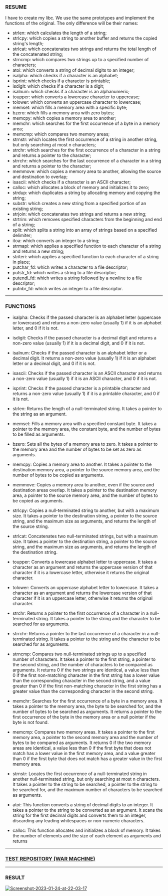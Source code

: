 
### RESUME
I have to create my libc. We use the same prototypes and implement the functions of the original. The only difference will be their names:
- strlen: which calculates the length of a string;
- strlcpy: which copies a string to another buffer and returns the copied string's length;
- strlcat: which concatenates two strings and returns the total length of the concatenated string;
- strncmp: which compares two strings up to a specified number of characters;
- atoi: which converts a string of decimal digits to an integer;
- isalpha: which checks if a character is an alphabet;
- isprint: which checks if a character is printable;
- isdigit: which checks if a character is a digit;
- isalnum: which checks if a character is an alphanumeric;
- toupper: which converts a lowercase character to uppercase;
- tolower: which converts an uppercase character to lowercase;
- memset: which fills a memory area with a specific byte;
- bzero: which fills a memory area with zero bytes;
- memcpy: which copies a memory area to another;
- memchr: which searches for the first occurrence of a byte in a memory area;
- memcmp: which compares two memory areas;
- strnstr: which locates the first occurrence of a string in another string, but only searching at most n characters;
- strchr: which searches for the first occurrence of a character in a string and returns a pointer to the character;
- strrchr: which searches for the last occurrence of a character in a string and returns a pointer to the character;
- memmove: which copies a memory area to another, allowing the source and destination to overlap;
- isascii: which checks if a character is an ASCII character;
- calloc: which allocates a block of memory and initializes it to zero;
- strdup: which duplicates a string by allocating memory and copying the string;
- substr: which creates a new string from a specified portion of an existing string;
- strjoin: which concatenates two strings and returns a new string;
- strtrim: which removes specified characters from the beginning and end of a string;
- split: which splits a string into an array of strings based on a specified delimiter;
- itoa: which converts an integer to a string;
- strmapi: which applies a specified function to each character of a string and returns a new string;
- striteri: which applies a specified function to each character of a string in place;
- putchar_fd: which writes a character to a file descriptor;
- putstr_fd: which writes a string to a file descriptor;
- putendl_fd: which writes a string followed by a newline to a file descriptor;
- putnbr_fd: which writes an integer to a file descriptor.

***

### FUNCTIONS

- isalpha: Checks if the passed character is an alphabet letter (uppercase or lowercase) and returns a non-zero value (usually 1) if it is an alphabet letter, and 0 if it is not.

- isdigit: Checks if the passed character is a decimal digit and returns a non-zero value (usually 1) if it is a decimal digit, and 0 if it is not.

- isalnum: Checks if the passed character is an alphabet letter or a decimal digit. It returns a non-zero value (usually 1) if it is an alphabet letter or a decimal digit, and 0 if it is not.

- isascii: Checks if the passed character is an ASCII character and returns a non-zero value (usually 1) if it is an ASCII character, and 0 if it is not.

- isprint: Checks if the passed character is a printable character and returns a non-zero value (usually 1) if it is a printable character, and 0 if it is not.

- strlen: Returns the length of a null-terminated string. It takes a pointer to the string as an argument.

- memset: Fills a memory area with a specified constant byte. It takes a pointer to the memory area, the constant byte, and the number of bytes to be filled as arguments.

- bzero: Sets all the bytes of a memory area to zero. It takes a pointer to the memory area and the number of bytes to be set as zero as arguments.

- memcpy: Copies a memory area to another. It takes a pointer to the destination memory area, a pointer to the source memory area, and the number of bytes to be copied as arguments.

- memmove: Copies a memory area to another, even if the source and destination areas overlap. It takes a pointer to the destination memory area, a pointer to the source memory area, and the number of bytes to be copied as arguments.

- strlcpy: Copies a null-terminated string to another, but with a maximum size. It takes a pointer to the destination string, a pointer to the source string, and the maximum size as arguments, and returns the length of the source string.

- strlcat: Concatenates two null-terminated strings, but with a maximum size. It takes a pointer to the destination string, a pointer to the source string, and the maximum size as arguments, and returns the length of the destination string.

- toupper: Converts a lowercase alphabet letter to uppercase. It takes a character as an argument and returns the uppercase version of that character if it is a lowercase letter, otherwise it returns the original character.

- tolower: Converts an uppercase alphabet letter to lowercase. It takes a character as an argument and returns the lowercase version of that character if it is an uppercase letter, otherwise it returns the original character.

- strchr: Returns a pointer to the first occurrence of a character in a null-terminated string. It takes a pointer to the string and the character to be searched for as arguments.

- strrchr: Returns a pointer to the last occurrence of a character in a null-terminated string. It takes a pointer to the string and the character to be searched for as arguments.

- strncmp: Compares two null-terminated strings up to a specified number of characters. It takes a pointer to the first string, a pointer to the second string, and the number of characters to be compared as arguments. It returns 0 if the two strings are identical, a value less than 0 if the first non-matching character in the first string has a lower value than the corresponding character in the second string, and a value greater than 0 if the first non-matching character in the first string has a greater value than the corresponding character in the second string.

- memchr: Searches for the first occurrence of a byte in a memory area. It takes a pointer to the memory area, the byte to be searched for, and the number of bytes to be searched as arguments. It returns a pointer to the first occurrence of the byte in the memory area or a null pointer if the byte is not found.

- memcmp: Compares two memory areas. It takes a pointer to the first memory area, a pointer to the second memory area and the number of bytes to be compared as arguments. It returns 0 if the two memory areas are identical, a value less than 0 if the first byte that does not match has a lower value in the first memory area, and a value greater than 0 if the first byte that does not match has a greater value in the first memory area.

- strnstr: Locates the first occurrence of a null-terminated string in another null-terminated string, but only searching at most n characters. It takes a pointer to the string to be searched, a pointer to the string to be searched for, and the maximum number of characters to be searched as arguments.

- atoi: This function converts a string of decimal digits to an integer. It takes a pointer to the string to be converted as an argument. It scans the string for the first decimal digits and converts them to an integer, discarding any leading whitespaces or non-numeric characters.

- calloc: This function allocates and initializes a block of memory. It takes the number of elements and the size of each element as arguments and returns

***

### [TEST REPOSITORY (WAR MACHINE)](https://github.com/0x050f/libft-war-machine)

***

### RESULT
<a href="https://ibb.co/8Nqwz35"><img src="https://i.ibb.co/pbcTWDz/Screenshot-2023-01-24-at-22-03-17.png" alt="Screenshot-2023-01-24-at-22-03-17" border="0"></a>